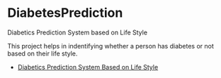 # DiabetesPrediction
Diabetics Prediction System based on Life Style

This project helps in indentifying whether a person has diabetes or not based on their life style.

- [Diabetics Prediction System Based on Life Style ](https://drive.google.com/file/d/1ZGz94fhVSuFNG9-dtxHMs3VwCcIYTpCT/view?usp=sharing)
